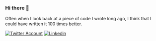 ### Hi there 👋

Often when I look back at a piece of code I wrote long ago, I think that I could have written it 100 times better.


[![Twitter Account](https://img.shields.io/twitter/follow/joaodfmota?color=00acee&label=twitter&style=flat-square)](https://twitter.com/joaodfmota)
[![Linkedin](https://img.shields.io/badge/connect%20on-linkedin-blue?style=flat-square)](https://www.linkedin.com/in/joaodfmota/)

<!--
**joaodfmota/joaodfmota** is a ✨ _special_ ✨ repository because its `README.md` (this file) appears on your GitHub profile.

Here are some ideas to get you started:

- 🔭 I’m currently working on ...
- 🌱 I’m currently learning ...
- 👯 I’m looking to collaborate on ...
- 🤔 I’m looking for help with ...
- 💬 Ask me about ...
- 📫 How to reach me: ...
- 😄 Pronouns: ...
- ⚡ Fun fact: ...
-->
